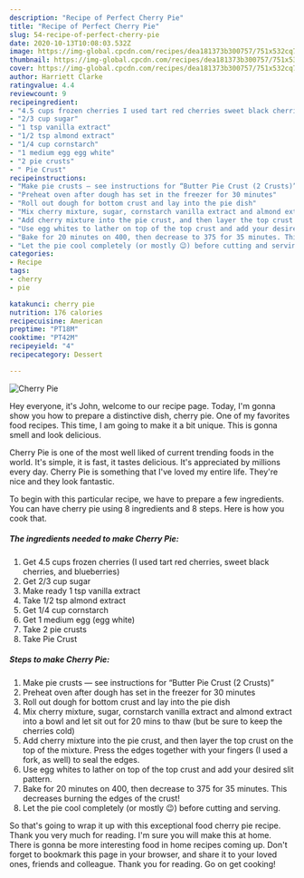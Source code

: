 ```yaml
---
description: "Recipe of Perfect Cherry Pie"
title: "Recipe of Perfect Cherry Pie"
slug: 54-recipe-of-perfect-cherry-pie
date: 2020-10-13T10:08:03.532Z
image: https://img-global.cpcdn.com/recipes/dea181373b300757/751x532cq70/cherry-pie-recipe-main-photo.jpg
thumbnail: https://img-global.cpcdn.com/recipes/dea181373b300757/751x532cq70/cherry-pie-recipe-main-photo.jpg
cover: https://img-global.cpcdn.com/recipes/dea181373b300757/751x532cq70/cherry-pie-recipe-main-photo.jpg
author: Harriett Clarke
ratingvalue: 4.4
reviewcount: 9
recipeingredient:
- "4.5 cups frozen cherries I used tart red cherries sweet black cherries and blueberries"
- "2/3 cup sugar"
- "1 tsp vanilla extract"
- "1/2 tsp almond extract"
- "1/4 cup cornstarch"
- "1 medium egg egg white"
- "2 pie crusts"
- " Pie Crust"
recipeinstructions:
- "Make pie crusts — see instructions for “Butter Pie Crust (2 Crusts)”"
- "Preheat oven after dough has set in the freezer for 30 minutes"
- "Roll out dough for bottom crust and lay into the pie dish"
- "Mix cherry mixture, sugar, cornstarch vanilla extract and almond extract into a bowl and let sit out for 20 mins to thaw (but be sure to keep the cherries cold)"
- "Add cherry mixture into the pie crust, and then layer the top crust on the top of the mixture. Press the edges together with your fingers (I used a fork, as well) to seal the edges."
- "Use egg whites to lather on top of the top crust and add your desired slit pattern."
- "Bake for 20 minutes on 400, then decrease to 375 for 35 minutes. This decreases burning the edges of the crust!"
- "Let the pie cool completely (or mostly 😉) before cutting and serving."
categories:
- Recipe
tags:
- cherry
- pie

katakunci: cherry pie 
nutrition: 176 calories
recipecuisine: American
preptime: "PT18M"
cooktime: "PT42M"
recipeyield: "4"
recipecategory: Dessert

---
```



![Cherry Pie](https://img-global.cpcdn.com/recipes/dea181373b300757/751x532cq70/cherry-pie-recipe-main-photo.jpg)

Hey everyone, it's John, welcome to our recipe page. Today, I'm gonna show you how to prepare a distinctive dish, cherry pie. One of my favorites food recipes. This time, I am going to make it a bit unique. This is gonna smell and look delicious.



Cherry Pie is one of the most well liked of current trending foods in the world. It's simple, it is fast, it tastes delicious. It's appreciated by millions every day. Cherry Pie is something that I've loved my entire life. They're nice and they look fantastic.


To begin with this particular recipe, we have to prepare a few ingredients. You can have cherry pie using 8 ingredients and 8 steps. Here is how you cook that.

<!--inarticleads1-->

##### The ingredients needed to make Cherry Pie:

1. Get 4.5 cups frozen cherries (I used tart red cherries, sweet black cherries, and blueberries)
1. Get 2/3 cup sugar
1. Make ready 1 tsp vanilla extract
1. Take 1/2 tsp almond extract
1. Get 1/4 cup cornstarch
1. Get 1 medium egg (egg white)
1. Take 2 pie crusts
1. Take  Pie Crust




<!--inarticleads2-->

##### Steps to make Cherry Pie:

1. Make pie crusts — see instructions for “Butter Pie Crust (2 Crusts)”
1. Preheat oven after dough has set in the freezer for 30 minutes
1. Roll out dough for bottom crust and lay into the pie dish
1. Mix cherry mixture, sugar, cornstarch vanilla extract and almond extract into a bowl and let sit out for 20 mins to thaw (but be sure to keep the cherries cold)
1. Add cherry mixture into the pie crust, and then layer the top crust on the top of the mixture. Press the edges together with your fingers (I used a fork, as well) to seal the edges.
1. Use egg whites to lather on top of the top crust and add your desired slit pattern.
1. Bake for 20 minutes on 400, then decrease to 375 for 35 minutes. This decreases burning the edges of the crust!
1. Let the pie cool completely (or mostly 😉) before cutting and serving.




So that's going to wrap it up with this exceptional food cherry pie recipe. Thank you very much for reading. I'm sure you will make this at home. There is gonna be more interesting food in home recipes coming up. Don't forget to bookmark this page in your browser, and share it to your loved ones, friends and colleague. Thank you for reading. Go on get cooking!
